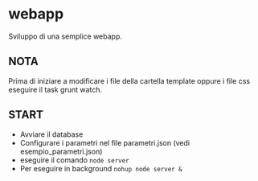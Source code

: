 # webapp
Sviluppo di una semplice webapp.

## NOTA
Prima di iniziare a modificare i file della cartella template oppure i file css eseguire il task 
grunt watch.

## START
- Avviare il database
- Configurare i parametri nel file parametri.json (vedi esempio_parametri.json)
- eseguire il comando <code>node server</code>
- Per eseguire in background <code>nohup node server &</code>



